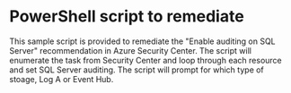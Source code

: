 # PowerShell script to remediate

This sample script is provided to remediate the "Enable auditing on SQL Server" 
recommendation in Azure Security Center.  The script will enumerate the task from Security Center
and loop through each resource and set SQL Server auditing.  The script will prompt for which type
of stoage, Log A or Event Hub.
